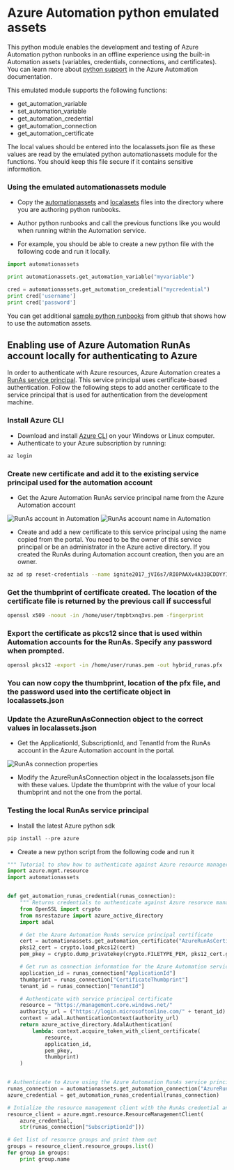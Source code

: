 
# Azure Automation python emulated assets

This python module enables the development and testing of Azure Automation python runbooks in an offline experience using the built-in Automation assets (variables, credentials, connections, and certificates). You can learn more about [python support](https://docs.microsoft.com/en-us/azure/automation/automation-first-runbook-textual-python2) in the Azure Automation documentation.

This emulated module supports the following functions:
* get_automation_variable
* set_automation_variable
* get_automation_credential
* get_automation_connection
* get_automation_certificate

The local values should be entered into the localassets.json file as these values are read by the emulated python automationassets module for the functions. You should keep this file secure if it contains sensitive information.

### Using the emulated automationassets module

* Copy the [automationassets](automationassets/automationassets.py) and [localasets](automationassets/localassets.json) files into the directory where you are authoring python runbooks.
* Author python runbooks and call the previous functions like you would when running within the Automation service.

* For example, you should be able to create a new python file with the following code and run it locally.

```python
import automationassets

print automationassets.get_automation_variable("myvariable")

cred = automationassets.get_automation_credential("mycredential")
print cred['username']
print cred['password']
```

You can get additional [sample python runbooks](https://github.com/azureautomation/runbooks/tree/master/Utility/Python) from github that shows how to use the automation assets.

## Enabling use of Azure Automation RunAs account locally for authenticating to Azure

In order to authenticate with Azure resources, Azure Automation creates a [RunAs service principal](https://docs.microsoft.com/en-us/azure/automation/automation-create-runas-account). This service principal uses certificate-based authentication. Follow the following steps to add another certificate to the service principal that is used for authentication from the development machine.

### Install Azure CLI

* Download and install [Azure CLI](https://docs.microsoft.com/en-us/cli/azure/install-azure-cli?view=azure-cli-latest) on your Windows or Linux computer.
* Authenticate to your Azure subscription by running:

```bash
az login
```

### Create new certificate and add it to the existing service principal used for the automation account

* Get the Azure Automation RunAs service principal name from the Azure Automation account

![RunAs account in Automation](images/runaslist.png)
![RunAs account name in Automation](images/runasname.png)

* Create and add a new certificate to this service principal using the name copied from the portal. You need to be the owner of this service principal or be an administrator in the Azure active directory. If you created the RunAs during Automation account creation, then you are an owner.

```bash
az ad sp reset-credentials --name ignite2017_jVI6s7/RI0PAAXv4A33BCDDYY12= --append --create-cert
```

### Get the thumbprint of certificate created. The location of the certificate file is returned by the previous call if successful

```bash
openssl x509 -noout -in /home/user/tmpbtxnq3vs.pem -fingerprint
```

### Export the certificate as pkcs12 since that is used within Automation accounts for the RunAs. Specify any password when prompted.

```bash
openssl pkcs12 -export -in /home/user/runas.pem -out hybrid_runas.pfx
```

### You can now copy the thumbprint, location of the pfx file, and the password used into the certificate object in localassets.json

### Update the AzureRunAsConnection object to the correct values in localassets.json

* Get the ApplicationId, SubscriptionId, and TenantId from the RunAs account in the Azure Automation account in the portal.

![RunAs connection properties](images/runasconnection.png)

* Modify the AzureRunAsConnection object in the localassets.json file with these values. Update the thumbprint with the value of your local thumbprint and not the one from the portal.

### Testing the local RunAs service principal

* Install the latest Azure python sdk

```python
pip install --pre azure
```
* Create a new python script from the following code and run it

```python
""" Tutorial to show how to authenticate against Azure resource manager resources """
import azure.mgmt.resource
import automationassets


def get_automation_runas_credential(runas_connection):
    """ Returns credentials to authenticate against Azure resoruce manager """
    from OpenSSL import crypto
    from msrestazure import azure_active_directory
    import adal

    # Get the Azure Automation RunAs service principal certificate
    cert = automationassets.get_automation_certificate("AzureRunAsCertificate")
    pks12_cert = crypto.load_pkcs12(cert)
    pem_pkey = crypto.dump_privatekey(crypto.FILETYPE_PEM, pks12_cert.get_privatekey())

    # Get run as connection information for the Azure Automation service principal
    application_id = runas_connection["ApplicationId"]
    thumbprint = runas_connection["CertificateThumbprint"]
    tenant_id = runas_connection["TenantId"]

    # Authenticate with service principal certificate
    resource = "https://management.core.windows.net/"
    authority_url = ("https://login.microsoftonline.com/" + tenant_id)
    context = adal.AuthenticationContext(authority_url)
    return azure_active_directory.AdalAuthentication(
        lambda: context.acquire_token_with_client_certificate(
            resource,
            application_id,
            pem_pkey,
            thumbprint)
    )


# Authenticate to Azure using the Azure Automation RunAs service principal
runas_connection = automationassets.get_automation_connection("AzureRunAsConnection")
azure_credential = get_automation_runas_credential(runas_connection)

# Intialize the resource management client with the RunAs credential and subscription
resource_client = azure.mgmt.resource.ResourceManagementClient(
    azure_credential,
    str(runas_connection["SubscriptionId"]))

# Get list of resource groups and print them out
groups = resource_client.resource_groups.list()
for group in groups:
    print group.name
```